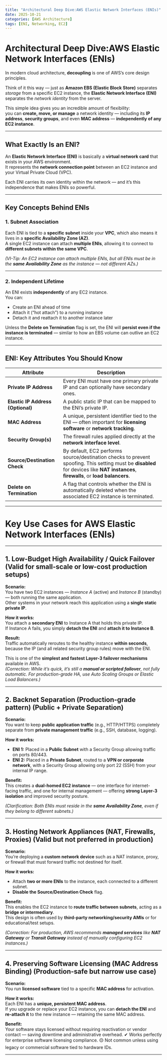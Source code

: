```yaml
---
title: "Architectural Deep Dive:AWS Elastic Network Interfaces (ENIs)"
date: 2025-10-21
categories: [AWS Architecture]
tags: [ENI, Networking, EC2]
---
```


# Architectural Deep Dive:AWS Elastic Network Interfaces (ENIs)

In modern cloud architecture, **decoupling** is one of AWS’s core design principles.  

Think of it this way — just as **Amazon EBS (Elastic Block Store)** separates *storage* from a specific EC2 instance, the **Elastic Network Interface (ENI)** separates the *network identity* from the server.

This simple idea gives you an incredible amount of flexibility:  
you can **create, move, or manage** a network identity — including its **IP address**, **security groups**, and even **MAC address** — **independently of any EC2 instance**.

---

##  What Exactly Is an ENI?

An **Elastic Network Interface (ENI)** is basically a **virtual network card** that exists in your AWS environment.  
It represents the **network connection point** between an EC2 instance and your Virtual Private Cloud (VPC).

Each ENI carries its own identity within the network — and it’s this independence that makes ENIs so powerful.

---

## Key Concepts Behind ENIs

### 1. **Subnet Association**
Each ENI is tied to a **specific subnet** inside your **VPC**, which also means it lives in a **specific Availability Zone (AZ)**.  
A single EC2 instance can attach **multiple ENIs**, allowing it to connect to **different subnets within the same VPC**.

*(VI-Tip: An EC2 instance can attach multiple ENIs, but all ENIs must be in the **same Availability Zone** as the instance — not different AZs.)*

---

### 2. **Independent Lifetime**
An ENI exists **independently** of any EC2 instance.  
You can:
- Create an ENI ahead of time  
- Attach it (“hot attach”) to a running instance  
- Detach it and reattach it to another instance later  

Unless the **Delete on Termination** flag is set, the ENI will **persist even if the instance is terminated** — similar to how an EBS volume can outlive an EC2 instance.

---


##  ENI: Key Attributes You Should Know

| Attribute | Description |
|------------|-------------|
| **Private IP Address** | Every ENI must have one primary private IP and can optionally have secondary ones. |
| **Elastic IP Address (Optional)** | A public static IP that can be mapped to the ENI’s private IP. |
| **MAC Address** | A unique, persistent identifier tied to the ENI — often important for **licensing software** or **network tracking**. |
| **Security Group(s)** | The firewall rules applied directly at the **network interface level**. |
| **Source/Destination Check** | By default, EC2 performs source/destination checks to prevent spoofing. This setting must be **disabled** for devices like **NAT instances**, **firewalls**, or **load balancers**. |
| **Delete on Termination** | A flag that controls whether the ENI is automatically deleted when the associated EC2 instance is terminated. |

---


#  Key Use Cases for AWS Elastic Network Interfaces (ENIs)

---

##  1. Low-Budget High Availability / Quick Failover (Valid for small-scale or low-cost production setups)

**Scenario:**  
You have two EC2 instances — *Instance A* (active) and *Instance B* (standby) — both running the same application.  
Other systems in your network reach this application using a **single static private IP**.

**How it works:**  
You attach a **secondary ENI** to Instance A that holds this private IP.  
If Instance A fails, you simply **detach the ENI** and **attach it to Instance B**.  

**Result:**  
Traffic automatically reroutes to the healthy instance **within seconds**, because the IP (and all related security group rules) move with the ENI.  

This is one of the **simplest and fastest Layer-3 failover mechanisms** available in AWS.  
*(Correction: While it’s quick, it’s still a **manual or scripted failover**, not fully automatic. For production-grade HA, use Auto Scaling Groups or Elastic Load Balancers.)*

---
##  2. Backnet Separation (Production-grade pattern) (Public + Private Separation)

**Scenario:**  
You want to keep **public application traffic** (e.g., HTTP/HTTPS) completely separate from **private management traffic** (e.g., SSH, database, logging).

**How it works:**  
- **ENI 1:** Placed in a **Public Subnet** with a Security Group allowing traffic on ports 80/443.  
- **ENI 2:** Placed in a **Private Subnet**, routed to a **VPN or corporate network**, with a Security Group allowing only port 22 (SSH) from your internal IP range.  

**Benefit:**  
This creates a **dual-homed EC2 instance** — one interface for internet-facing traffic, and one for internal management — offering **strong Layer-3 isolation** and improved security posture.

*(Clarification: Both ENIs must reside in the **same Availability Zone**, even if they belong to different subnets.)*

---

## 3. Hosting Network Appliances (NAT, Firewalls, Proxies) (Valid but not preferred in production)

**Scenario:**  
You’re deploying a **custom network device** such as a NAT instance, proxy, or firewall that must forward traffic not destined for itself.

**How it works:**  
- Attach **two or more ENIs** to the instance, each connected to a different subnet.  
- **Disable the Source/Destination Check** flag.  

**Benefit:**  
This enables the EC2 instance to **route traffic between subnets**, acting as a **bridge or intermediary**.  
This design is often used by **third-party networking/security AMIs** or for educational/test setups.  

*(Correction: For production, AWS recommends **managed services** like **NAT Gateway** or **Transit Gateway** instead of manually configuring EC2 instances.)*

---

##  4. Preserving Software Licensing (MAC Address Binding) (Production-safe but narrow use case)

**Scenario:**  
You run **licensed software** tied to a specific **MAC address** for activation.  

**How it works:**  
Each ENI has a **unique, persistent MAC address**.  
If you upgrade or replace your EC2 instance, you can **detach the ENI** and **re-attach it** to the new instance — retaining the same MAC address.

**Benefit:**  
Your software stays licensed without requiring reactivation or vendor contact — saving downtime and administrative overhead.
✔ Works perfectly for enterprise software licensing compliance.
🟡 Not common unless using legacy or commercial software tied to hardware IDs.

---
